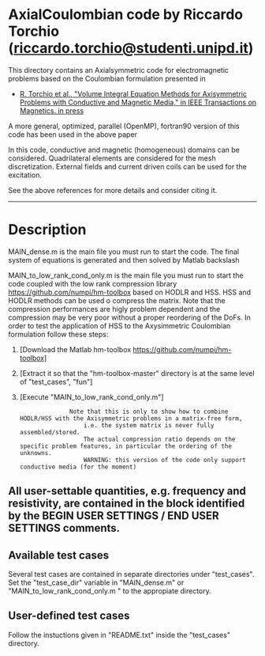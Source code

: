 # AxialCoulombian code by Riccardo Torchio (riccardo.torchio@studenti.unipd.it)

This directory contains an Axialsymmetric code for electromagnetic problems based on the Coulombian formulation presented in

* [R. Torchio et al., "Volume Integral Equation Methods for Axisymmetric Problems with Conductive and Magnetic Media," in IEEE Transactions on Magnetics. in press]()

A more general, optimized, parallel (OpenMP), fortran90 version of this code has been used in the above paper


In this code, conductive and magnetic (homogeneous) domains can be considered. 
Quadrilateral elements are considered for the mesh discretization.
External fields and current driven coils can be used for the excitation.

See the above references for more details and consider citing it.

-------------------------------------------------------------------

# Description
 
MAIN_dense.m is the main file you must run to start the code. 
                      The final system of equations is generated and then solved by Matlab backslash


MAIN_to_low_rank_cond_only.m is the main file you must run to start the code coupled with the low rank compression library https://github.com/numpi/hm-toolbox based on HODLR and HSS. HSS and HODLR methods can be used o compress the matrix.
Note that the compression performances are higly problem dependent and the compression may be very poor without a proper reordering of the DoFs.
In order to test the application of HSS to the Axysimmetric Coulombian formulation follow these steps:

1. [Download the Matlab hm-toolbox https://github.com/numpi/hm-toolbox]
2. [Extract it so that the "hm-toolbox-master" directory is at the same level of "test_cases", "fun"] 		 
3. [Execute "MAIN_to_low_rank_cond_only.m"]

		    		 Note that this is only to show how to combine HODLR/HSS with the Axisymmetric problems in a matrix-free form, 
                   		 i.e. the system matrix is never fully assembled/stored. 
                   		 The actual compression ratio depends on the specific problem features, in particular the ordering of the unknowns.
                   		 WARNING: this version of the code only support conductive media (for the moment)

All user-settable quantities, e.g. frequency and resistivity, are contained in the block identified by the 
BEGIN USER SETTINGS / END USER SETTINGS comments.
-------------------------------------------------------------------

Available test cases
--------------------
Several test cases are contained in separate directories under "test_cases". 
Set the "test_case_dir" variable in "MAIN_dense.m" or "MAIN_to_low_rank_cond_only.m " to the appropiate directory.

User-defined test cases
-----------------------
Follow the instuctions given in "README.txt" inside the "test_cases" directory.
